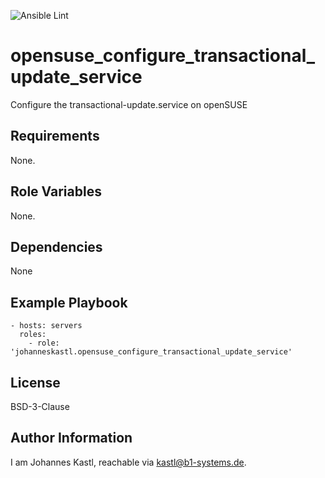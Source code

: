 ![Ansible Lint](https://github.com/johanneskastl/ansible-role-opensuse_configure_transactional_update_service/workflows/Ansible%20Lint/badge.svg)

opensuse_configure_transactional_update_service
=========

Configure the transactional-update.service on openSUSE

Requirements
------------

None.

Role Variables
--------------

None.

Dependencies
------------

None

Example Playbook
----------------

    - hosts: servers
      roles:
        - role: 'johanneskastl.opensuse_configure_transactional_update_service'

License
-------

BSD-3-Clause

Author Information
------------------

I am Johannes Kastl, reachable via kastl@b1-systems.de.
